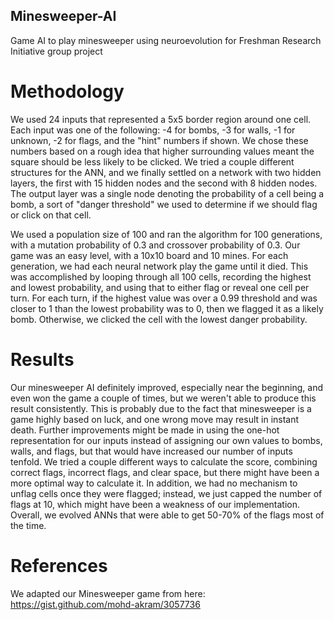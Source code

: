 ## Minesweeper-AI
Game AI to play minesweeper using neuroevolution for Freshman Research Initiative group project

# Methodology
We used 24 inputs that represented a 5x5 border region around one cell. Each input was one of the following: -4 for bombs, -3 for walls, -1 for unknown, -2 for flags, and the "hint" numbers if shown. We chose these numbers based on a rough idea that higher surrounding values meant the square should be less likely to be clicked. We tried a couple different structures for the ANN, and we finally settled on a network with two hidden layers, the first with 15 hidden nodes and the second with 8 hidden nodes. The output layer was a single node denoting the probability of a cell being a bomb, a sort of "danger threshold" we used to determine if we should flag or click on that cell.

We used a population size of 100 and ran the algorithm for 100 generations, with a mutation probability of 0.3 and crossover probability of 0.3. Our game was an easy level, with a 10x10 board and 10 mines. For each generation, we had each neural network play the game until it died. This was accomplished by looping through all 100 cells, recording the highest and lowest probability, and using that to either flag or reveal one cell per turn. For each turn, if the highest value was over a 0.99 threshold and was closer to 1 than the lowest probability was to 0, then we flagged it as a likely bomb. Otherwise, we clicked the cell with the lowest danger probability. 

# Results
Our minesweeper AI definitely improved, especially near the beginning, and even won the game a couple of times, but we weren't able to produce this result consistently. This is probably due to the fact that minesweeper is a game highly based on luck, and one wrong move may result in instant death. Further improvements might be made in using the one-hot representation for our inputs instead of assigning our own values to bombs, walls, and flags, but that would have increased our number of inputs tenfold. We tried a couple different ways to calculate the score, combining correct flags, incorrect flags, and clear space, but there might have been a more optimal way to calculate it. In addition, we had no mechanism to unflag cells once they were flagged; instead, we just capped the number of flags at 10, which might have been a weakness of our implementation. Overall, we evolved ANNs that were able to get 50-70% of the flags most of the time.

# References
We adapted our Minesweeper game from here: https://gist.github.com/mohd-akram/3057736
